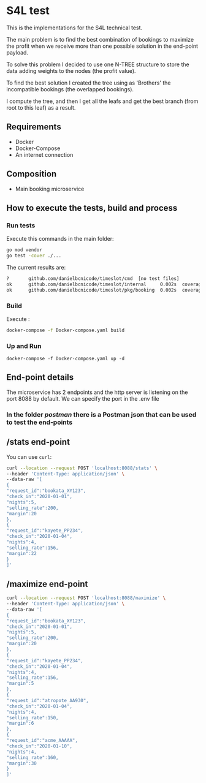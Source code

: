 # S4L test

This is the implementations for the S4L technical test.

The main problem is to find the best combination of bookings
to maximize the profit when we receive more than one possible
solution in the end-point payload.

To solve this problem I decided to use one N-TREE structure to store
the data adding weights to the nodes (the profit value).

To find the best solution I created the tree using as 'Brothers' the 
incompatible bookings (the overlapped bookings).

I compute the tree, and then I get all the leafs and
get the best branch (from root to this leaf) as a result.

## Requirements
- Docker
- Docker-Compose
- An internet connection

## Composition
- Main booking microservice

## How to execute the tests, build and process
### Run tests
Execute this commands in the main folder:
```bash
go mod vendor
go test -cover ./...
```
The current results are:
```bash
?       github.com/danielbcnicode/timeslot/cmd  [no test files]
ok      github.com/danielbcnicode/timeslot/internal     0.002s  coverage: 89.3% of statements
ok      github.com/danielbcnicode/timeslot/pkg/booking  0.002s  coverage: 80.8% of statements

```
### Build
Execute :
```bash
docker-compose -f Docker-compose.yaml build
```
### Up and Run
```
docker-compose -f Docker-compose.yaml up -d
```

## End-point details
The microservice has 2 endpoints and the http server is listening on the port 8088 by default.
We can specify the port in the .env file

### In the folder _postman_ there is a Postman json that can be used to test the end-points

## /stats end-point
You can use `curl`:
```bash
curl --location --request POST 'localhost:8088/stats' \
--header 'Content-Type: application/json' \
--data-raw '[
{
"request_id":"bookata_XY123",
"check_in":"2020-01-01",
"nights":5,
"selling_rate":200,
"margin":20
},
{
"request_id":"kayete_PP234",
"check_in":"2020-01-04",
"nights":4,
"selling_rate":156,
"margin":22
}
]'
```

## /maximize end-point
```bash
curl --location --request POST 'localhost:8088/maximize' \
--header 'Content-Type: application/json' \
--data-raw '[
{
"request_id":"bookata_XY123",
"check_in":"2020-01-01",
"nights":5,
"selling_rate":200,
"margin":20
},
{
"request_id":"kayete_PP234",
"check_in":"2020-01-04",
"nights":4,
"selling_rate":156,
"margin":5
},
{
"request_id":"atropote_AA930",
"check_in":"2020-01-04",
"nights":4,
"selling_rate":150,
"margin":6
},
{
"request_id":"acme_AAAAA",
"check_in":"2020-01-10",
"nights":4,
"selling_rate":160,
"margin":30
}
]'
```
